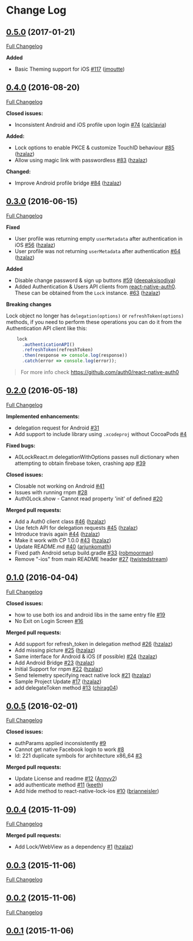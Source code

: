 # Change Log

## [0.5.0](https://github.com/auth0/react-native-lock/tree/0.5.0) (2017-01-21)
[Full Changelog](https://github.com/auth0/react-native-lock/compare/0.4.0...0.5.0)

**Added**
- Basic Theming support for iOS [\#117](https://github.com/auth0/react-native-lock/pull/117) ([jmoutte](https://github.com/jmoutte))

## [0.4.0](https://github.com/auth0/react-native-lock/tree/0.4.0) (2016-08-20)
[Full Changelog](https://github.com/auth0/react-native-lock/compare/0.3.0...0.4.0)

**Closed issues:**

- Inconsistent Android and iOS profile upon login [\#74](https://github.com/auth0/react-native-lock/issues/74) ([calclavia](https://github.com/calclavia))

**Added:**

- Lock options to enable PKCE & customize TouchID behaviour [\#85](https://github.com/auth0/react-native-lock/pull/85) ([hzalaz](https://github.com/hzalaz))
- Allow using magic link with passwordless [\#83](https://github.com/auth0/react-native-lock/pull/83) ([hzalaz](https://github.com/hzalaz))

**Changed:**

- Improve Android profile bridge [\#84](https://github.com/auth0/react-native-lock/pull/84) ([hzalaz](https://github.com/hzalaz))

## [0.3.0](https://github.com/auth0/react-native-lock/tree/0.3.0) (2016-06-15)
[Full Changelog](https://github.com/auth0/react-native-lock/compare/0.2.0...0.3.0)

**Fixed**

- User profile was returning empty `userMetadata` after authentication in iOS [\#56](https://github.com/auth0/react-native-lock/pull/56) ([hzalaz](https://github.com/hzalaz))
- User profile was not returning `userMetadata` after authentication [\#64](https://github.com/auth0/react-native-lock/pull/64) ([hzalaz](https://github.com/hzalaz))

**Added**

- Disable change password & sign up buttons [\#59](https://github.com/auth0/react-native-lock/pull/59) ([deepaksisodiya](https://github.com/deepaksisodiya))
- Added Authentication & Users API clients from [react-native-auth0](https://github.com/auth0/react-native-auth0). These can be obtained from the `Lock` instance. [\#63](https://github.com/auth0/react-native-lock/pull/63) ([hzalaz](https://github.com/hzalaz))

**Breaking changes**

Lock object no longer has `delegation(options)` or `refreshToken(options)` methods, if you need to perform these operations you can do it from the Authentication API client like this:

```js
    lock
      .authenticationAPI()
      .refreshToken(refreshToken)
      .then(response => console.log(response))
      .catch(error => console.log(error));
```

> For more info check https://github.com/auth0/react-native-auth0

## [0.2.0](https://github.com/auth0/react-native-lock/tree/0.2.0) (2016-05-18)
[Full Changelog](https://github.com/auth0/react-native-lock/compare/0.1.0...0.2.0)

**Implemented enhancements:**

- delegation request for Android [\#31](https://github.com/auth0/react-native-lock/issues/31)
- Add support to include library using `.xcodeproj` without CocoaPods [\#4](https://github.com/auth0/react-native-lock/issues/4)

**Fixed bugs:**

- A0LockReact.m delegationWithOptions passes null dictionary when attempting to obtain firebase token, crashing app [\#39](https://github.com/auth0/react-native-lock/issues/39)

**Closed issues:**

- Closable not working on Android [\#41](https://github.com/auth0/react-native-lock/issues/41)
- Issues with running rnpm [\#28](https://github.com/auth0/react-native-lock/issues/28)
- Auth0Lock.show - Cannot read property 'init' of defined  [\#20](https://github.com/auth0/react-native-lock/issues/20)

**Merged pull requests:**

- Add a Auth0 client class [\#46](https://github.com/auth0/react-native-lock/pull/46) ([hzalaz](https://github.com/hzalaz))
- Use fetch API for delegation requests [\#45](https://github.com/auth0/react-native-lock/pull/45) ([hzalaz](https://github.com/hzalaz))
- Introduce travis again [\#44](https://github.com/auth0/react-native-lock/pull/44) ([hzalaz](https://github.com/hzalaz))
- Make it work with CP 1.0.0 [\#43](https://github.com/auth0/react-native-lock/pull/43) ([hzalaz](https://github.com/hzalaz))
- Update README.md [\#40](https://github.com/auth0/react-native-lock/pull/40) ([arjunkomath](https://github.com/arjunkomath))
- Fixed path Android setup build.gradle [\#33](https://github.com/auth0/react-native-lock/pull/33) ([robmoorman](https://github.com/robmoorman))
- Remove "-ios" from main README header [\#27](https://github.com/auth0/react-native-lock/pull/27) ([twistedstream](https://github.com/twistedstream))

## [0.1.0](https://github.com/auth0/react-native-lock/tree/0.1.0) (2016-04-04)
[Full Changelog](https://github.com/auth0/react-native-lock/compare/0.0.5...0.1.0)

**Closed issues:**

- how to use both ios and android libs in the same entry file [\#19](https://github.com/auth0/react-native-lock/issues/19)
- No Exit on Login Screen [\#16](https://github.com/auth0/react-native-lock/issues/16)

**Merged pull requests:**

- Add support for refresh\_token in delegation method [\#26](https://github.com/auth0/react-native-lock/pull/26) ([hzalaz](https://github.com/hzalaz))
- Add missing picture [\#25](https://github.com/auth0/react-native-lock/pull/25) ([hzalaz](https://github.com/hzalaz))
- Same interface for Android & iOS \(if possible\) [\#24](https://github.com/auth0/react-native-lock/pull/24) ([hzalaz](https://github.com/hzalaz))
- Add Android Bridge [\#23](https://github.com/auth0/react-native-lock/pull/23) ([hzalaz](https://github.com/hzalaz))
- Initial Support for rnpm [\#22](https://github.com/auth0/react-native-lock/pull/22) ([hzalaz](https://github.com/hzalaz))
- Send telemetry specifying react native lock [\#21](https://github.com/auth0/react-native-lock/pull/21) ([hzalaz](https://github.com/hzalaz))
- Sample Project Update [\#17](https://github.com/auth0/react-native-lock/pull/17) ([hzalaz](https://github.com/hzalaz))
- add delegateToken method [\#13](https://github.com/auth0/react-native-lock/pull/13) ([chirag04](https://github.com/chirag04))

## [0.0.5](https://github.com/auth0/react-native-lock/tree/0.0.5) (2016-02-01)
[Full Changelog](https://github.com/auth0/react-native-lock/compare/0.0.4...0.0.5)

**Closed issues:**

- authParams applied inconsistently [\#9](https://github.com/auth0/react-native-lock/issues/9)
- Cannot get native Facebook login to work [\#8](https://github.com/auth0/react-native-lock/issues/8)
- ld: 221 duplicate symbols for architecture x86\_64 [\#3](https://github.com/auth0/react-native-lock/issues/3)

**Merged pull requests:**

- Update License and readme [\#12](https://github.com/auth0/react-native-lock/pull/12) ([Annyv2](https://github.com/Annyv2))
- add authenticate method [\#11](https://github.com/auth0/react-native-lock/pull/11) ([keeth](https://github.com/keeth))
- Add hide method to react-native-lock-ios [\#10](https://github.com/auth0/react-native-lock/pull/10) ([brianneisler](https://github.com/brianneisler))

## [0.0.4](https://github.com/auth0/react-native-lock/tree/0.0.4) (2015-11-09)
[Full Changelog](https://github.com/auth0/react-native-lock/compare/0.0.3...0.0.4)

**Merged pull requests:**

- Add Lock/WebView as a dependency [\#1](https://github.com/auth0/react-native-lock/pull/1) ([hzalaz](https://github.com/hzalaz))

## [0.0.3](https://github.com/auth0/react-native-lock/tree/0.0.3) (2015-11-06)
[Full Changelog](https://github.com/auth0/react-native-lock/compare/0.0.2...0.0.3)

## [0.0.2](https://github.com/auth0/react-native-lock/tree/0.0.2) (2015-11-06)
[Full Changelog](https://github.com/auth0/react-native-lock/compare/0.0.1...0.0.2)

## [0.0.1](https://github.com/auth0/react-native-lock/tree/0.0.1) (2015-11-06)
